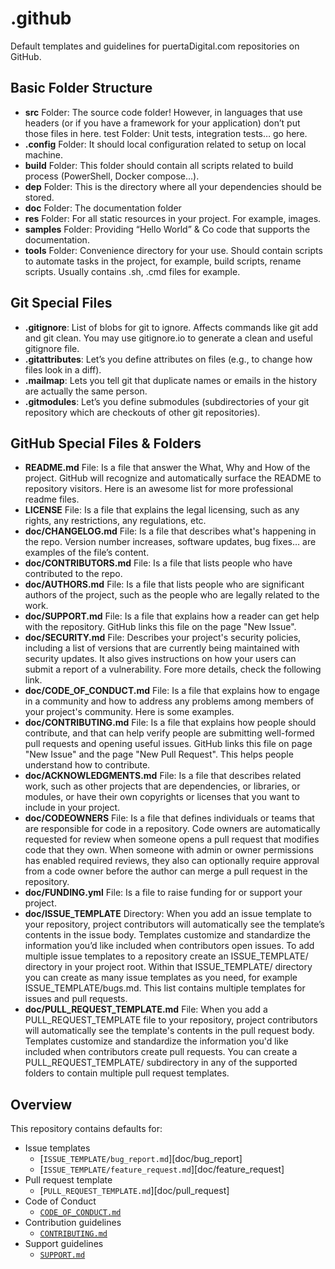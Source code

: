 # .github

Default templates and guidelines for puertaDigital.com repositories on GitHub.

## Basic Folder Structure

- **src** Folder: The source code folder! However, in languages that use headers (or if you have a framework for your application) don’t put those files in here.
test Folder: Unit tests, integration tests… go here.
- **.config** Folder: It should local configuration related to setup on local machine.
- **build** Folder: This folder should contain all scripts related to build process (PowerShell, Docker compose…).
- **dep** Folder: This is the directory where all your dependencies should be stored.
- **doc** Folder: The documentation folder
- **res** Folder: For all static resources in your project. For example, images.
- **samples** Folder: Providing “Hello World” & Co code that supports the documentation.
- **tools** Folder: Convenience directory for your use. Should contain scripts to automate tasks in the project, for example, build scripts, rename scripts. Usually contains .sh, .cmd files for example.

## Git Special Files

- **.gitignore**: List of blobs for git to ignore. Affects commands like git add and git clean. You may use gitignore.io to generate a clean and useful gitignore file.
- **.gitattributes**: Let’s you define attributes on files (e.g., to change how files look in a diff).
- **.mailmap**: Lets you tell git that duplicate names or emails in the history are actually the same person.
- **.gitmodules**: Let’s you define submodules (subdirectories of your git repository which are checkouts of other git repositories).

## GitHub Special Files & Folders

- **README.md** File: Is a file that answer the What, Why and How of the project. GitHub will recognize and automatically surface the README to repository visitors. Here is an awesome list for more professional readme files.
- **LICENSE** File: Is a file that explains the legal licensing, such as any rights, any restrictions, any regulations, etc.
- **doc/CHANGELOG.md** File: Is a file that describes what's happening in the repo. Version number increases, software updates, bug fixes… are examples of the file’s content.
- **doc/CONTRIBUTORS.md** File: Is a file that lists people who have contributed to the repo.
- **doc/AUTHORS.md** File: Is a file that lists people who are significant authors of the project, such as the people who are legally related to the work.
- **doc/SUPPORT.md** File: Is a file that explains how a reader can get help with the repository. GitHub links this file on the page "New Issue".
- **doc/SECURITY.md** File: Describes your project's security policies, including a list of versions that are currently being maintained with security updates. It also gives instructions on how your users can submit a report of a vulnerability. Fore more details, check the following link.
- **doc/CODE_OF_CONDUCT.md** File: Is a file that explains how to engage in a community and how to address any problems among members of your project's community. Here is some examples.
- **doc/CONTRIBUTING.md** File: Is a file that explains how people should contribute, and that can help verify people are submitting well-formed pull requests and opening useful issues. GitHub links this file on page "New Issue" and the page "New Pull Request". This helps people understand how to contribute.
- **doc/ACKNOWLEDGMENTS.md** File: Is a file that describes related work, such as other projects that are dependencies, or libraries, or modules, or have their own copyrights or licenses that you want to include in your project.
- **doc/CODEOWNERS** File: Is a file that defines individuals or teams that are responsible for code in a repository. Code owners are automatically requested for review when someone opens a pull request that modifies code that they own. When someone with admin or owner permissions has enabled required reviews, they also can optionally require approval from a code owner before the author can merge a pull request in the repository.
- **doc/FUNDING.yml** File: Is a file to raise funding for or support your project.
- **doc/ISSUE_TEMPLATE** Directory: When you add an issue template to your repository, project contributors will automatically see the template’s contents in the issue body. Templates customize and standardize the information you’d like included when contributors open issues. To add multiple issue templates to a repository create an ISSUE_TEMPLATE/ directory in your project root. Within that ISSUE_TEMPLATE/ directory you can create as many issue templates as you need, for example ISSUE_TEMPLATE/bugs.md. This list contains multiple templates for issues and pull requests.
- **doc/PULL_REQUEST_TEMPLATE.md** File: When you add a PULL_REQUEST_TEMPLATE file to your repository, project contributors will automatically see the template's contents in the pull request body. Templates customize and standardize the information you'd like included when contributors create pull requests. You can create a PULL_REQUEST_TEMPLATE/ subdirectory in any of the supported folders to contain multiple pull request templates.

## Overview

This repository contains defaults for:

- Issue templates
  - [`ISSUE_TEMPLATE/bug_report.md`][doc/bug_report]
  - [`ISSUE_TEMPLATE/feature_request.md`][doc/feature_request]
- Pull request template
  - [`PULL_REQUEST_TEMPLATE.md`][doc/pull_request]
- Code of Conduct
  - [`CODE_OF_CONDUCT.md`](doc/CODE_OF_CONDUCT.md)
- Contribution guidelines
  - [`CONTRIBUTING.md`](doc/CONTRIBUTING.md)
- Support guidelines
  - [`SUPPORT.md`](doc/SUPPORT.md)
